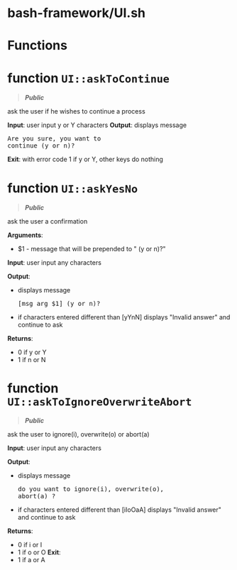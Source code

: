 # bash-framework/UI.sh
# Functions
# function `UI::askToContinue`
> ***Public***

ask the user if he wishes to continue a process

**Input**: user input y or Y characters
 **Output**: displays message <pre>Are you sure, you want to continue (y or n)?</pre>
 **Exit**: with error code 1 if y or Y, other keys do nothing
# function `UI::askYesNo`
> ***Public***

ask the user a confirmation

**Arguments**:
* $1 - message that will be prepended to " (y or n)?"

**Input**: user input any characters

**Output**:
* displays message <pre>[msg arg $1] (y or n)?</pre>
* if characters entered different than [yYnN] displays "Invalid answer" and continue to ask

**Returns**:
* 0 if y or Y
* 1 if n or N
# function `UI::askToIgnoreOverwriteAbort`
> ***Public***

ask the user to ignore(i), overwrite(o) or abort(a)

**Input**: user input any characters

**Output**:
* displays message <pre>do you want to ignore(i), overwrite(o), abort(a) ?</pre>
* if characters entered different than [iIoOaA] displays "Invalid answer" and continue to ask

**Returns**:
* 0 if i or I
* 1 if o or O
 **Exit**:
* 1 if a or A
